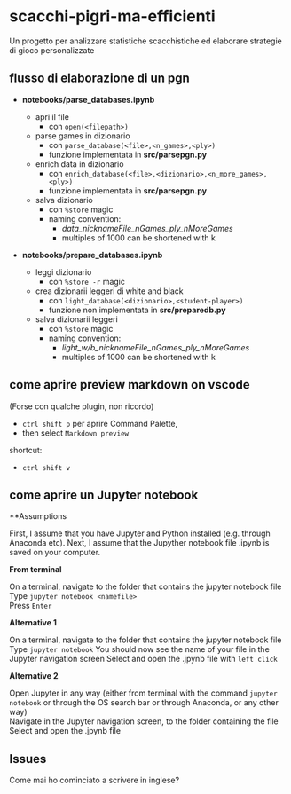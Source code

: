 # scacchi-pigri-ma-efficienti
Un progetto per analizzare statistiche scacchistiche ed elaborare strategie di gioco personalizzate



## flusso di elaborazione di un pgn

- **notebooks/parse_databases.ipynb**
  - apri il file
    - con `open(<filepath>)`
  - parse games in dizionario  
    - con `parse_database(<file>,<n_games>,<ply>)`
    - funzione implementata in **src/parsepgn.py**
  - enrich data in dizionario
    - con `enrich_database(<file>,<dizionario>,<n_more_games>,<ply>)`
    - funzione implementata in **src/parsepgn.py**
  - salva dizionario
    - con `%store` magic
    - naming convention: 
      - *data_nicknameFile_nGames_ply_nMoreGames*
      - multiples of 1000 can be shortened with k

- **notebooks/prepare_databases.ipynb**
  - leggi dizionario
    - con `%store -r` magic
  - crea dizionarii leggeri di white and black
    - con `light_database(<dizionario>,<student-player>)`
    - funzione non implementata in **src/preparedb.py**
  - salva dizionarii leggeri
    - con `%store` magic
    - naming convention:
      - *light_w/b_nicknameFile_nGames_ply_nMoreGames*
      - multiples of 1000 can be shortened with k






## come aprire preview markdown on vscode

(Forse con qualche plugin, non ricordo)

- `ctrl shift p` per aprire Command Palette,
- then select `Markdown preview`

shortcut:
- `ctrl shift v`









## come aprire un Jupyter notebook

**Assumptions

First, I assume that you have Jupyter and Python installed (e.g. through Anaconda etc). 
Next, I assume that the Jupyther notebook file .ipynb is saved on your computer. 


**From terminal**

On a terminal, navigate to the folder that contains the jupyter notebook file
Type ``jupyter notebook <namefile>``  
Press ``Enter``  

**Alternative 1**

On a terminal, navigate to the folder that contains the jupyter notebook file
Type ``jupyter notebook`` 
You should now see the name of your file in the Jupyter navigation screen
Select and open the .jpynb file with ``left click``

**Alternative 2** 

Open Jupyter in any way (either from terminal with the command ``jupyter notebook`` or through the OS search bar or through Anaconda, or any other way)  
Navigate in the Jupyter navigation screen, to the folder containing the file
Select and open the .jpynb file

## Issues

Come mai ho cominciato a scrivere in inglese?
